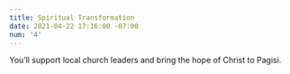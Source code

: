 ```yaml
---
title: Spiritual Transformation
date: 2021-04-22 17:16:00 -07:00
num: '4'
---
```


You’ll support local church leaders and bring the hope of Christ to Pagisi.

